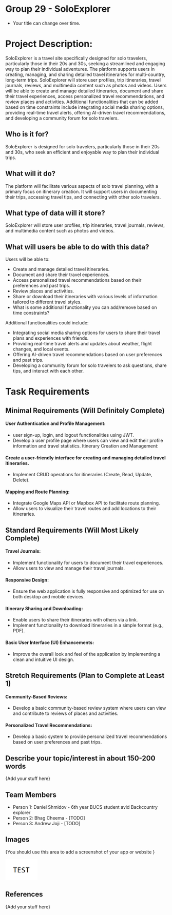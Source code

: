 # Group 29 - SoloExplorer

- Your title can change over time.

# Project Description:

SoloExplorer is a travel site specifically designed for solo travelers, particularly those in their 20s and 30s, seeking a streamlined and engaging way to plan their individual adventures. The platform supports users in creating, managing, and sharing detailed travel itineraries for multi-country, long-term trips. SoloExplorer will store user profiles, trip itineraries, travel journals, reviews, and multimedia content such as photos and videos. Users will be able to create and manage detailed itineraries, document and share their travel experiences, access personalized travel recommendations, and review places and activities. Additional functionalities that can be added based on time constraints include integrating social media sharing options, providing real-time travel alerts, offering AI-driven travel recommendations, and developing a community forum for solo travelers.

## Who is it for?

SoloExplorer is designed for solo travelers, particularly those in their 20s and 30s, who seek an efficient and enjoyable way to plan their individual trips.

## What will it do?

The platform will facilitate various aspects of solo travel planning, with a primary focus on itinerary creation. It will support users in documenting their trips, accessing travel tips, and connecting with other solo travelers.

## What type of data will it store?

SoloExplorer will store user profiles, trip itineraries, travel journals, reviews, and multimedia content such as photos and videos.

## What will users be able to do with this data?

Users will be able to:

- Create and manage detailed travel itineraries.
- Document and share their travel experiences.
- Access personalized travel recommendations based on their preferences and past trips.
- Review places and activities.
- Share or download their itineraries with various levels of information tailored to different travel styles.
- What is some additional functionality you can add/remove based on time constraints?

Additional functionalities could include:

- Integrating social media sharing options for users to share their travel plans and experiences with friends.
- Providing real-time travel alerts and updates about weather, flight changes, and local events.
- Offering AI-driven travel recommendations based on user preferences and past trips.
- Developing a community forum for solo travelers to ask questions, share tips, and interact with each other.

# Task Requirements

## Minimal Requirements (Will Definitely Complete)

#### User Authentication and Profile Management:

- user sign-up, login, and logout functionalities using JWT.
- Develop a user profile page where users can view and edit their profile information and travel statistics.
  Itinerary Creation and Management:

#### Create a user-friendly interface for creating and managing detailed travel itineraries.

- Implement CRUD operations for itineraries (Create, Read, Update, Delete).

#### Mapping and Route Planning:

- Integrate Google Maps API or Mapbox API to facilitate route planning.
- Allow users to visualize their travel routes and add locations to their itineraries.

## Standard Requirements (Will Most Likely Complete)

#### Travel Journals:

- Implement functionality for users to document their travel experiences.
- Allow users to view and manage their travel journals.

#### Responsive Design:

- Ensure the web application is fully responsive and optimized for use on both desktop and mobile devices.

#### Itinerary Sharing and Downloading:

- Enable users to share their itineraries with others via a link.
- Implement functionality to download itineraries in a simple format (e.g., PDF).

#### Basic User Interface (UI) Enhancements:

- Improve the overall look and feel of the application by implementing a clean and intuitive UI design.

## Stretch Requirements (Plan to Complete at Least 1)

#### Community-Based Reviews:

- Develop a basic community-based review system where users can view and contribute to reviews of places and activities.

#### Personalized Travel Recommendations:

- Develop a basic system to provide personalized travel recommendations based on user preferences and past trips.

## Describe your topic/interest in about 150-200 words

{Add your stuff here}

## Team Members

- Person 1: Daniel Shmidov - 6th year BUCS student avid Backcountry explorer
- Person 2: Bhag Cheema - [TODO]
- Person 3: Andrew Joji - [TODO]

## Images

{You should use this area to add a screenshot of your app or website }

<img src ="images/test.png" width="100px">

## References

{Add your stuff here}
